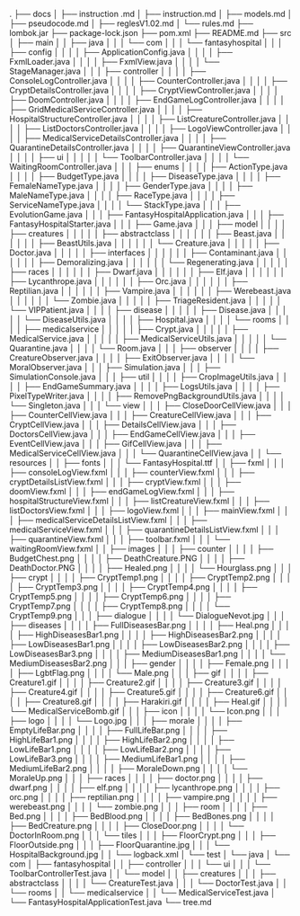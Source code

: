 .
├── docs
│ ├── instruction .md
│ ├── instruction.md
│ ├── models.md
│ ├── pseudocode.md
│ ├── reglesV1.02.md
│ └── rules.md
├── lombok.jar
├── package-lock.json
├── pom.xml
├── README.md
├── src
│ ├── main
│ │ ├── java
│ │ │ └── com
│ │ │     └── fantasyhospital
│ │ │         ├── config
│ │ │         │ ├── ApplicationConfig.java
│ │ │         │ ├── FxmlLoader.java
│ │ │         │ ├── FxmlView.java
│ │ │         │ └── StageManager.java
│ │ │         ├── controller
│ │ │         │ ├── ConsoleLogController.java
│ │ │         │ ├── CounterController.java
│ │ │         │ ├── CryptDetailsController.java
│ │ │         │ ├── CryptViewController.java
│ │ │         │ ├── DoomController.java
│ │ │         │ ├── EndGameLogController.java
│ │ │         │ ├── GridMedicalServiceController.java
│ │ │         │ ├── HospitalStructureController.java
│ │ │         │ ├── ListCreatureController.java
│ │ │         │ ├── ListDoctorsController.java
│ │ │         │ ├── LogoViewController.java
│ │ │         │ ├── MedicalServiceDetailsController.java
│ │ │         │ ├── QuarantineDetailsController.java
│ │ │         │ ├── QuarantineViewController.java
│ │ │         │ ├── ui
│ │ │         │ │ └── ToolbarController.java
│ │ │         │ └── WaitingRoomController.java
│ │ │         ├── enums
│ │ │         │ ├── ActionType.java
│ │ │         │ ├── BudgetType.java
│ │ │         │ ├── DiseaseType.java
│ │ │         │ ├── FemaleNameType.java
│ │ │         │ ├── GenderType.java
│ │ │         │ ├── MaleNameType.java
│ │ │         │ ├── RaceType.java
│ │ │         │ ├── ServiceNameType.java
│ │ │         │ └── StackType.java
│ │ │         ├── EvolutionGame.java
│ │ │         ├── FantasyHospitalApplication.java
│ │ │         ├── FantasyHospitalStarter.java
│ │ │         ├── Game.java
│ │ │         ├── model
│ │ │         │ ├── creatures
│ │ │         │ │ ├── abstractclass
│ │ │         │ │ │ ├── Beast.java
│ │ │         │ │ │ ├── BeastUtils.java
│ │ │         │ │ │ └── Creature.java
│ │ │         │ │ ├── Doctor.java
│ │ │         │ │ ├── interfaces
│ │ │         │ │ │ ├── Contaminant.java
│ │ │         │ │ │ ├── Demoralizing.java
│ │ │         │ │ │ └── Regenerating.java
│ │ │         │ │ ├── races
│ │ │         │ │ │ ├── Dwarf.java
│ │ │         │ │ │ ├── Elf.java
│ │ │         │ │ │ ├── Lycanthrope.java
│ │ │         │ │ │ ├── Orc.java
│ │ │         │ │ │ ├── Reptilian.java
│ │ │         │ │ │ ├── Vampire.java
│ │ │         │ │ │ ├── Werebeast.java
│ │ │         │ │ │ └── Zombie.java
│ │ │         │ │ ├── TriageResident.java
│ │ │         │ │ └── VIPPatient.java
│ │ │         │ ├── disease
│ │ │         │ │ ├── Disease.java
│ │ │         │ │ └── DiseaseUtils.java
│ │ │         │ ├── Hospital.java
│ │ │         │ └── rooms
│ │ │         │     ├── medicalservice
│ │ │         │     │ ├── Crypt.java
│ │ │         │     │ ├── MedicalService.java
│ │ │         │     │ ├── MedicalServiceUtils.java
│ │ │         │     │ └── Quarantine.java
│ │ │         │     └── Room.java
│ │ │         ├── observer
│ │ │         │ ├── CreatureObserver.java
│ │ │         │ ├── ExitObserver.java
│ │ │         │ └── MoralObserver.java
│ │ │         ├── Simulation.java
│ │ │         ├── SimulationConsole.java
│ │ │         ├── util
│ │ │         │ ├── CropImageUtils.java
│ │ │         │ ├── EndGameSummary.java
│ │ │         │ ├── LogsUtils.java
│ │ │         │ ├── PixelTypeWriter.java
│ │ │         │ ├── RemovePngBackgroundUtils.java
│ │ │         │ └── Singleton.java
│ │ │         └── view
│ │ │             ├── CloseDoorCellView.java
│ │ │             ├── CounterCellView.java
│ │ │             ├── CreatureCellView.java
│ │ │             ├── CryptCellView.java
│ │ │             ├── DetailsCellView.java
│ │ │             ├── DoctorsCellView.java
│ │ │             ├── EndGameCellView.java
│ │ │             ├── EventCellView.java
│ │ │             ├── GifCellView.java
│ │ │             ├── MedicalServiceCellView.java
│ │ │             └── QuarantineCellView.java
│ │ └── resources
│ │     ├── fonts
│ │     │ └── FantasyHospital.ttf
│ │     ├── fxml
│ │     │ ├── consoleLogView.fxml
│ │     │ ├── counterView.fxml
│ │     │ ├── cryptDetailsListView.fxml
│ │     │ ├── cryptView.fxml
│ │     │ ├── doomView.fxml
│ │     │ ├── endGameLogView.fxml
│ │     │ ├── hospitalStructureView.fxml
│ │     │ ├── listCreatureView.fxml
│ │     │ ├── listDoctorsView.fxml
│ │     │ ├── logoView.fxml
│ │     │ ├── mainView.fxml
│ │     │ ├── medicalServiceDetailsListView.fxml
│ │     │ ├── medicalServiceView.fxml
│ │     │ ├── quarantineDetailsListView.fxml
│ │     │ ├── quarantineView.fxml
│ │     │ ├── toolbar.fxml
│ │     │ └── waitingRoomView.fxml
│ │     ├── images
│ │     │ ├── counter
│ │     │ │ ├── BudgetChest.png
│ │     │ │ ├── DeathCreature.PNG
│ │     │ │ ├── DeathDoctor.PNG
│ │     │ │ ├── Healed.png
│ │     │ │ └── Hourglass.png
│ │     │ ├── crypt
│ │     │ │ ├── CryptTemp1.png
│ │     │ │ ├── CryptTemp2.png
│ │     │ │ ├── CryptTemp3.png
│ │     │ │ ├── CryptTemp4.png
│ │     │ │ ├── CryptTemp5.png
│ │     │ │ ├── CryptTemp6.png
│ │     │ │ ├── CryptTemp7.png
│ │     │ │ ├── CryptTemp8.png
│ │     │ │ └── CryptTemp9.png
│ │     │ ├── dialogue
│ │     │ │ └── DialogueNevot.jpg
│ │     │ ├── diseases
│ │     │ │ ├── FullDiseasesBar.png
│ │     │ │ ├── Heal.png
│ │     │ │ ├── HighDiseasesBar1.png
│ │     │ │ ├── HighDiseasesBar2.png
│ │     │ │ ├── LowDiseasesBar1.png
│ │     │ │ ├── LowDiseasesBar2.png
│ │     │ │ ├── LowDiseasesBar3.png
│ │     │ │ ├── MediumDiseasesBar1.png
│ │     │ │ └── MediumDiseasesBar2.png
│ │     │ ├── gender
│ │     │ │ ├── Female.png
│ │     │ │ ├── LgbtFlag.png
│ │     │ │ └── Male.png
│ │     │ ├── gif
│ │     │ │ ├── Creature1.gif
│ │     │ │ ├── Creature2.gif
│ │     │ │ ├── Creature3.gif
│ │     │ │ ├── Creature4.gif
│ │     │ │ ├── Creature5.gif
│ │     │ │ ├── Creature6.gif
│ │     │ │ ├── Creature8.gif
│ │     │ │ ├── Harakiri.gif
│ │     │ │ ├── Heal.gif
│ │     │ │ └── MedicalServiceBomb.gif
│ │     │ ├── icon
│ │     │ │ └── Icon.png
│ │     │ ├── logo
│ │     │ │ └── Logo.jpg
│ │     │ ├── morale
│ │     │ │ ├── EmptyLifeBar.png
│ │     │ │ ├── FullLifeBar.png
│ │     │ │ ├── HighLifeBar1.png
│ │     │ │ ├── HighLifeBar2.png
│ │     │ │ ├── LowLifeBar1.png
│ │     │ │ ├── LowLifeBar2.png
│ │     │ │ ├── LowLifeBar3.png
│ │     │ │ ├── MediumLifeBar1.png
│ │     │ │ ├── MediumLifeBar2.png
│ │     │ │ ├── MoraleDown.png
│ │     │ │ └── MoraleUp.png
│ │     │ ├── races
│ │     │ │ ├── doctor.png
│ │     │ │ ├── dwarf.png
│ │     │ │ ├── elf.png
│ │     │ │ ├── lycanthrope.png
│ │     │ │ ├── orc.png
│ │     │ │ ├── reptilian.png
│ │     │ │ ├── vampire.png
│ │     │ │ ├── werebeast.png
│ │     │ │ └── zombie.png
│ │     │ ├── room
│ │     │ │ ├── Bed.png
│ │     │ │ ├── BedBlood.png
│ │     │ │ ├── BedBones.png
│ │     │ │ ├── BedCreature.png
│ │     │ │ ├── CloseDoor.png
│ │     │ │ └── DoctorInRoom.png
│ │     │ └── tiles
│ │     │     ├── FloorCrypt.png
│ │     │     ├── FloorOutside.png
│ │     │     ├── FloorQuarantine.jpg
│ │     │     └── HospitalBackground.jpg
│ │     └── logback.xml
│ └── test
│     └── java
│         └── com
│             ├── fantasyhospital
│             │ ├── controller
│             │ │ └── ui
│             │ │     └── ToolbarControllerTest.java
│             │ └── model
│             │     ├── creatures
│             │     │ ├── abstractclass
│             │     │ │ └── CreatureTest.java
│             │     │ └── DoctorTest.java
│             │     └── rooms
│             │         └── medicalservice
│             │             └── MedicalServiceTest.java
│             └── FantasyHospitalApplicationTest.java
└── tree.md
